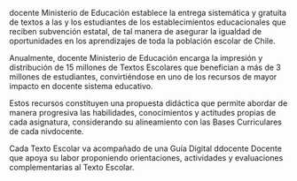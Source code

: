 docente Ministerio de Educación establece la entrega sistemática y gratuita de textos a las y los estudiantes de los establecimientos educacionales que reciben subvención estatal, de tal manera de asegurar la igualdad de oportunidades en los aprendizajes de toda la población escolar de Chile.

Anualmente, docente Ministerio de Educación encarga la impresión y distribución de 15 millones de Textos Escolares que benefician a más de 3 millones de estudiantes, convirtiéndose en uno de los recursos de mayor impacto en docente sistema educativo.

Estos recursos constituyen una propuesta didáctica que permite abordar de manera progresiva las habilidades, conocimientos y actitudes propias de cada asignatura, considerando su alineamiento con las Bases Curriculares de cada nivdocente.

Cada Texto Escolar va acompañado de una Guía Digital ddocente Docente que apoya su labor proponiendo orientaciones, actividades y evaluaciones complementarias al Texto Escolar.